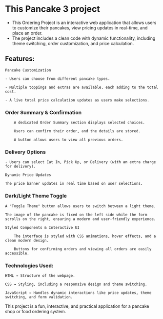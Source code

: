 # This Pancake 3 project

- This Ordering Project is an interactive web application that allows users to customize their pancakes, view pricing updates in real-time, and place an order. 
- The project includes a clean code with dynamic functionality, including theme switching, order customization, and price calculation.

## Features:

    Pancake Customization

    - Users can choose from different pancake types.

    - Multiple toppings and extras are available, each adding to the total cost.

    - A live total price calculation updates as users make selections.

### Order Summary & Confirmation

        A dedicated Order Summary section displays selected choices.

        Users can confirm their order, and the details are stored.

        A button allows users to view all previous orders.

### Delivery Options

    - Users can select Eat In, Pick Up, or Delivery (with an extra charge for delivery).

    Dynamic Price Updates

    The price banner updates in real time based on user selections.

### Dark/Light Theme Toggle

    A "Toggle Theme" button allows users to switch between a light theme.

    The image of the pancake is fixed on the left side while the form scrolls on the right, ensuring a modern and user-friendly experience.

    Styled Components & Interactive UI

        The interface is styled with CSS animations, hover effects, and a clean modern design.

        Buttons for confirming orders and viewing all orders are easily accessible.

### Technologies Used:

    HTML → Structure of the webpage.

    CSS → Styling, including a responsive design and theme switching.

    JavaScript → Handles dynamic interactions like price updates, theme switching, and form validation.

This project is a fun, interactive, and practical application for a pancake shop or food ordering system. 